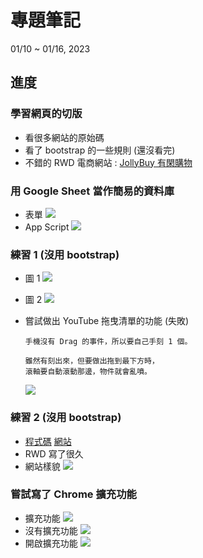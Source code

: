 # 專題筆記
01/10 ~ 01/16, 2023

進度
---

### 學習網頁的切版
- 看很多網站的原始碼
- 看了 bootstrap 的一些規則 (還沒看完)
- 不錯的 RWD 電商網站 : [JollyBuy 有閑購物](https://www.jollybuy.com/index.html)

### 用 Google Sheet 當作簡易的資料庫
- 表單
    ![](https://i.imgur.com/Wa2ubK1.png)
- App Script
    ![](https://i.imgur.com/ZTZoZoO.png)

### 練習 1 (沒用 bootstrap)
- 圖 1
    ![](https://i.imgur.com/cKL5eIg.png)
- 圖 2
    ![](https://i.imgur.com/DZxFq5R.png)

- 嘗試做出 YouTube 拖曳清單的功能 (失敗)
    ```
    手機沒有 Drag 的事件，所以要自己手刻 1 個。

    雖然有刻出來，但要做出拖到最下方時，
    滾軸要自動滾動那邊，物件就會亂噴。
    ```
    ![](https://i.imgur.com/aPkwT3x.png)

### 練習 2 (沒用 bootstrap)
- [程式碼](https://github.com/wei06097/webSite-1) [網站](https://wei06097.github.io/webSite-1/)
- RWD 寫了很久
- 網站樣貌
    ![](https://i.imgur.com/afVbFwo.png)

### 嘗試寫了 Chrome 擴充功能
- 擴充功能
    ![](https://i.imgur.com/wCt6WVy.png)
- 沒有擴充功能
    ![](https://i.imgur.com/MdkEdBI.jpg)    
- 開啟擴充功能
    ![](https://i.imgur.com/nnEpeek.jpg)